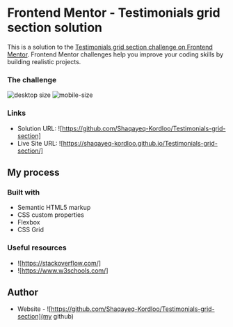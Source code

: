 # Frontend Mentor - Testimonials grid section solution

This is a solution to the [Testimonials grid section challenge on Frontend Mentor](https://www.frontendmentor.io/challenges/testimonials-grid-section-Nnw6J7Un7). Frontend Mentor challenges help you improve your coding skills by building realistic projects.



### The challenge


![desktop size](https://user-images.githubusercontent.com/100580688/187072714-c43065b2-c5a1-4bd0-9c68-6f7652086651.PNG)
![mobile-size](https://user-images.githubusercontent.com/100580688/187072754-32200a7b-4b7a-4d68-89a6-4f41385bad35.png)

### Links
- Solution URL: ![https://github.com/Shaqayeq-Kordloo/Testimonials-grid-section]
- Live Site URL: ![https://shaqayeq-kordloo.github.io/Testimonials-grid-section/]

## My process

### Built with

- Semantic HTML5 markup
- CSS custom properties
- Flexbox
- CSS Grid

### Useful resources

- ![https://stackoverflow.com/]
- ![https://www.w3schools.com/]
## Author

- Website - ![https://github.com/Shaqayeq-Kordloo/Testimonials-grid-section](my github)

